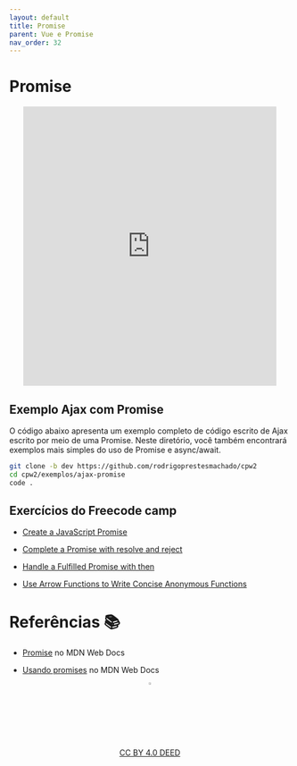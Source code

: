 ```yaml
---
layout: default
title: Promise
parent: Vue e Promise
nav_order: 32
---
```


# Promise

<center>
<iframe src="https://cpw2.rpmhub.dev/promise/slides/index.html#/" title="Promise" width="90%" height="500" style="border:none;"></iframe>
</center>

## Exemplo Ajax com Promise

O código abaixo apresenta um exemplo completo de código escrito de Ajax escrito por meio de uma Promise. Neste diretório, você também encontrará exemplos mais simples do uso de Promise e async/await.

```sh
git clone -b dev https://github.com/rodrigoprestesmachado/cpw2
cd cpw2/exemplos/ajax-promise
code .
```

## Exercícios do Freecode camp

* [Create a JavaScript Promise](https://www.freecodecamp.org/learn/javascript-algorithms-and-data-structures/es6/create-a-javascript-promise)

* [Complete a Promise with resolve and reject](https://www.freecodecamp.org/learn/javascript-algorithms-and-data-structures/es6/complete-a-promise-with-resolve-and-reject)

* [Handle a Fulfilled Promise with then](https://www.freecodecamp.org/learn/javascript-algorithms-and-data-structures/es6/handle-a-fulfilled-promise-with-then)

* [Use Arrow Functions to Write Concise Anonymous Functions](https://www.freecodecamp.org/learn/javascript-algorithms-and-data-structures/es6/use-arrow-functions-to-write-concise-anonymous-functions)

# Referências 📚

* [Promise](https://developer.mozilla.org/pt-BR/docs/Web/JavaScript/Reference/Global_Objects/Promise) no MDN Web Docs

* [Usando promises](https://developer.mozilla.org/pt-BR/docs/Web/JavaScript/Guide/Using_promises) no MDN Web Docs

<center>
<a href="https://github.com/rodrigoprestesmachado" target="blanck"><img src="../imgs/logo.png" alt="Rodrigo Prestes Machado" width="3%" height="3%" border=0 style="border:0; text-decoration:none; outline:none"></a><br/>
<a rel="license" href="http://creativecommons.org/licenses/by/4.0/">CC BY 4.0 DEED</a>
